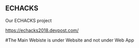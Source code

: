 ## ECHACKS
Our ECHACKS project

https://echacks2018.devpost.com/

#The Main Webiste is under Website and not under Web App
